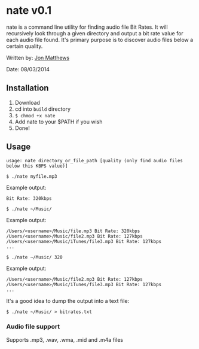 # nate v0.1

nate is a command line utility for finding audio file Bit Rates. It will recursively look through a given directory and output a bit rate value for each audio file found. It's primary purpose is to discover audio files below a certain quality.

Written by: [Jon Matthews](https://github.com/joncarlmatthews)

Date: 08/03/2014

## Installation

1. Download
2. cd into `build` directory
3. `$ chmod +x nate`
4. Add nate to your $PATH if you wish
5. Done!

## Usage

````usage: nate directory_or_file_path [quality (only find audio files below this KBPS value)]````

````$ ./nate myfile.mp3````

Example output:

	Bit Rate: 320kbps

````$ ./nate ~/Music/````

Example output:

	/Users/<username>/Music/file.mp3 Bit Rate: 320kbps
	/Users/<username>/Music/file2.mp3 Bit Rate: 127kbps
	/Users/<username>/Music/iTunes/file3.mp3 Bit Rate: 127kbps
	...
	
````$ ./nate ~/Music/ 320````

Example output:

	/Users/<username>/Music/file2.mp3 Bit Rate: 127kbps
	/Users/<username>/Music/iTunes/file3.mp3 Bit Rate: 127kbps
	...

It's a good idea to dump the output into a text file:

	$ ./nate ~/Music/ > bitrates.txt

### Audio file support

Supports .mp3, .wav, .wma, .mid and .m4a files
